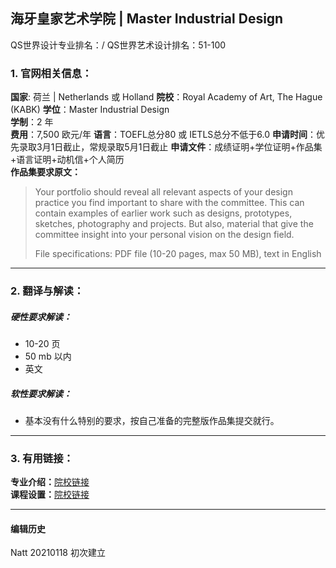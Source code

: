## 海牙皇家艺术学院 | Master Industrial Design

QS世界设计专业排名：/
QS世界艺术设计排名：51-100


### 1. 官网相关信息：

**国家**: 荷兰 | Netherlands 或 Holland
**院校**：Royal Academy of Art, The Hague (KABK)
**学位**：Master Industrial Design   
**学制**：2 年  
**费用**：7,500 欧元/年
**语言**：TOEFL总分80 或 IETLS总分不低于6.0
**申请时间**：优先录取3月1日截止，常规录取5月1日截止
**申请文件**：成绩证明+学位证明+作品集+语言证明+动机信+个人简历  
**作品集要求原文：**   

>Your portfolio should reveal all relevant aspects of your design practice you find important to share with the committee. This can contain examples of earlier work such as designs, prototypes, sketches, photography and projects. But also, material that give the committee insight into your personal vision on the design field.
>
>File specifications: PDF file (10-20 pages, max 50 MB), text in English


---


### 2. 翻译与解读：

##### 硬性要求解读：
- 10-20 页
- 50 mb 以内
- 英文


##### 软性要求解读：
- 基本没有什么特别的要求，按自己准备的完整版作品集提交就行。



---


### 3. 有用链接：

**专业介绍：**[院校链接](https://www.kabk.nl/en/programmes/master/industrial-design)  
**课程设置：**[院校链接](https://www.kabk.nl/en/programmes/master/industrial-design/courses#content)



---


#### 编辑历史

Natt 20210118 初次建立  
